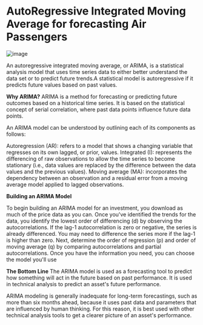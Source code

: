 # AutoRegressive Integrated Moving Average for forecasting Air Passengers

![image](https://github.com/hariwhois23/BA_Lab/assets/117026847/9826bea1-f0b3-4cd6-809d-fb1e02b3458e)


An autoregressive integrated moving average, or ARIMA, is a statistical analysis model that uses time series data to either better understand the data set or to predict future trends.A statistical model is autoregressive if it predicts future values based on past values.

**Why ARIMA?**
ARIMA is a method for forecasting or predicting future outcomes based on a historical time series. It is based on the statistical concept of serial correlation, where past data points influence future data points.

An ARIMA model can be understood by outlining each of its components as follows:

Autoregression (AR): refers to a model that shows a changing variable that regresses on its own lagged, or prior, values.
Integrated (I): represents the differencing of raw observations to allow the time series to become stationary (i.e., data values are replaced by the difference between the data values and the previous values).
Moving average (MA):  incorporates the dependency between an observation and a residual error from a moving average model applied to lagged observations.

**Building an ARIMA Model**

To begin building an ARIMA model for an investment, you download as much of the price data as you can. Once you've identified the trends for the data, you identify the lowest order of differencing (d) by observing the autocorrelations. If the lag-1 autocorrelation is zero or negative, the series is already differenced. You may need to difference the series more if the lag-1 is higher than zero. Next, determine the order of regression (p) and order of moving average (q) by comparing autocorrelations and partial autocorrelations. Once you have the information you need, you can choose the model you'll use

**The Bottom Line**
The ARIMA model is used as a forecasting tool to predict how something will act in the future based on past performance. It is used in technical analysis to predict an asset's future performance.

ARIMA modeling is generally inadequate for long-term forecastings, such as more than six months ahead, because it uses past data and parameters that are influenced by human thinking. For this reason, it is best used with other technical analysis tools to get a clearer picture of an asset's performance.
